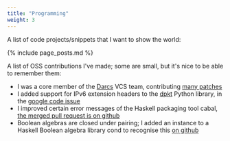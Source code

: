 ```yaml
---
title: "Programming"
weight: 3
---
```

A list of code projects/snippets that I want to show the world:

{% include page_posts.md %}

A list of OSS contributions I've made; some are small, but it's nice to
be able to remember them:

- I was a core member of the [Darcs][darcs] VCS team, contributing [many patches][darcs-patches]
- I added support for IPv6 extension headers to the [dpkt][dpkt] Python
  library, in the [google code issue][dpkt-headers]
- I improved certain error messages of the Haskell packaging tool
  cabal, [the merged pull request is on github][cabal-errs]
- Boolean algebras are closed under pairing; I added an instance to a 
  Haskell Boolean algebra library cond to recognise this [on github][cond]

[darcs]: http://www.darcs.net
[darcs-patches]: http://bugs.darcs.net/patch?@sort0=activity&@sortdir0=on&@group=status&@filter=status,creator&@columns=id,activity,title,assignedto,status,&status=-1,16,17,1,2,3,13,14,15,12&creator=2035
[dpkt]: http://code.google.com/p/dpkt
[dpkt-headers]: http://code.google.com/p/dpkt/issues/detail?id=31
[cond]: https://github.com/kallisti-dev/cond/commit/aeb9313babef18aab15e7771baae795cc7a1d5bb
[cabal-errs]: https://github.com/haskell/cabal/pull/1824 
